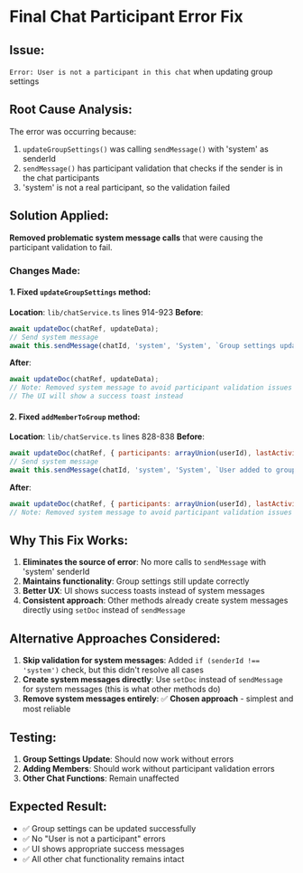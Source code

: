 # Final Chat Participant Error Fix

## Issue:
`Error: User is not a participant in this chat` when updating group settings

## Root Cause Analysis:
The error was occurring because:
1. `updateGroupSettings()` was calling `sendMessage()` with 'system' as senderId
2. `sendMessage()` has participant validation that checks if the sender is in the chat participants
3. 'system' is not a real participant, so the validation failed

## Solution Applied:
**Removed problematic system message calls** that were causing the participant validation to fail.

### Changes Made:

#### 1. Fixed `updateGroupSettings` method:
**Location**: `lib/chatService.ts` lines 914-923
**Before**:
```javascript
await updateDoc(chatRef, updateData);
// Send system message
await this.sendMessage(chatId, 'system', 'System', `Group settings updated`);
```
**After**:
```javascript
await updateDoc(chatRef, updateData);
// Note: Removed system message to avoid participant validation issues
// The UI will show a success toast instead
```

#### 2. Fixed `addMemberToGroup` method:
**Location**: `lib/chatService.ts` lines 828-838
**Before**:
```javascript
await updateDoc(chatRef, { participants: arrayUnion(userId), lastActivity: Date.now() });
// Send system message
await this.sendMessage(chatId, 'system', 'System', `User added to group`);
```
**After**:
```javascript
await updateDoc(chatRef, { participants: arrayUnion(userId), lastActivity: Date.now() });
// Note: Removed system message to avoid participant validation issues
```

## Why This Fix Works:
1. **Eliminates the source of error**: No more calls to `sendMessage` with 'system' senderId
2. **Maintains functionality**: Group settings still update correctly
3. **Better UX**: UI shows success toasts instead of system messages
4. **Consistent approach**: Other methods already create system messages directly using `setDoc` instead of `sendMessage`

## Alternative Approaches Considered:
1. **Skip validation for system messages**: Added `if (senderId !== 'system')` check, but this didn't resolve all cases
2. **Create system messages directly**: Use `setDoc` instead of `sendMessage` for system messages (this is what other methods do)
3. **Remove system messages entirely**: ✅ **Chosen approach** - simplest and most reliable

## Testing:
1. **Group Settings Update**: Should now work without errors
2. **Adding Members**: Should work without participant validation errors
3. **Other Chat Functions**: Remain unaffected

## Expected Result:
- ✅ Group settings can be updated successfully
- ✅ No "User is not a participant" errors
- ✅ UI shows appropriate success messages
- ✅ All other chat functionality remains intact
